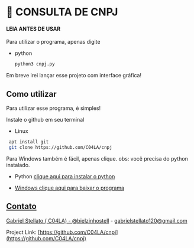 
# 🔎 CONSULTA DE CNPJ
#### LEIA ANTES DE USAR 

Para utilizar o programa, apenas digite 
* python
  ```sh
  python3 cnpj.py 

  ```

Em breve irei lançar esse projeto com interface gráfica!

## Como utilizar
Para utilizar esse programa, é simples! 

Instale o github em seu terminal

* Linux 
 ```sh
  apt install git
  git clone https://github.com/C04LA/cnpj

  ```
  
Para Windows também é fácil, apenas clique. 
obs: você precisa do python instalado. 

   
* Python 
<a href="https://www.python.org/downloads/">clique aqui para instalar o python
 
* Windows
 <a href="https://github.com/C04LA/cnpj/archive/refs/heads/main.zip">clique aqui para baixar o programa
## Contato

Gabriel Stellato ( C04LA)  - [@bielzinhostell](https://twitter.com/bielzinhostell) - gabrielstellato120@gmail.com

Project Link: [https://github.com/C04LA/cnpj](https://github.com/C04LA/cnpj)
